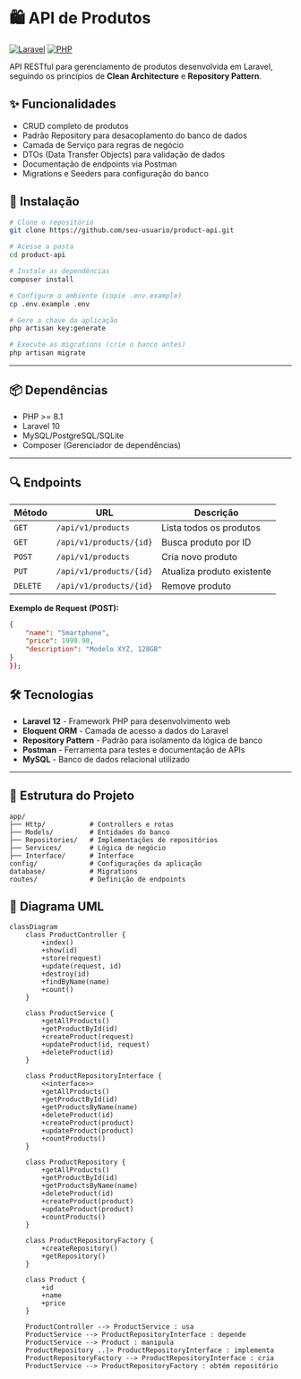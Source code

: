 # 🛍️ API de Produtos

[![Laravel](https://img.shields.io/badge/Laravel-FF2D20?style=for-the-badge&logo=laravel&logoColor=white)](https://laravel.com)
[![PHP](https://img.shields.io/badge/PHP-777BB4?style=for-the-badge&logo=php&logoColor=white)](https://php.net)

API RESTful para gerenciamento de produtos desenvolvida em Laravel, seguindo os princípios de **Clean Architecture** e **Repository Pattern**.

## ✨ Funcionalidades

- CRUD completo de produtos
- Padrão Repository para desacoplamento do banco de dados
- Camada de Serviço para regras de negócio
- DTOs (Data Transfer Objects) para validação de dados
- Documentação de endpoints via Postman
- Migrations e Seeders para configuração do banco

## 🚀 Instalação

```bash
# Clone o repositório
git clone https://github.com/seu-usuario/product-api.git

# Acesse a pasta
cd product-api

# Instale as dependências
composer install

# Configure o ambiente (copie .env.example)
cp .env.example .env

# Gere a chave da aplicação
php artisan key:generate

# Execute as migrations (crie o banco antes)
php artisan migrate

```


---
## 📦 Dependências

- PHP >= 8.1
- Laravel 10
- MySQL/PostgreSQL/SQLite
- Composer (Gerenciador de dependências)

---

## 🔍 Endpoints

| Método   | URL                     | Descrição                     |
|----------|-------------------------|-------------------------------|
| `GET`    | `/api/v1/products`      | Lista todos os produtos       |
| `GET`    | `/api/v1/products/{id}` | Busca produto por ID          |
| `POST`   | `/api/v1/products`      | Cria novo produto             |
| `PUT`    | `/api/v1/products/{id}` | Atualiza produto existente    |
| `DELETE` | `/api/v1/products/{id}` | Remove produto                |

**Exemplo de Request (POST):**
```json
{
    "name": "Smartphone",
    "price": 1999.90,
    "description": "Modelo XYZ, 128GB"
}
});
```

## 🛠️ Tecnologias

- **Laravel 12** - Framework PHP para desenvolvimento web  
- **Eloquent ORM** - Camada de acesso a dados do Laravel  
- **Repository Pattern** - Padrão para isolamento da lógica de banco  
- **Postman** - Ferramenta para testes e documentação de APIs  
- **MySQL** - Banco de dados relacional utilizado  

---

## 📂 Estrutura do Projeto

```plaintext
app/
├── Http/           # Controllers e rotas
├── Models/         # Entidades do banco
├── Repositories/   # Implementações de repositórios
├── Services/       # Lógica de negócio
├── Interface/      # Interface
config/             # Configurações da aplicação
database/           # Migrations
routes/             # Definição de endpoints
```
## 🧩 Diagrama UML

```mermaid
classDiagram
    class ProductController {
        +index()
        +show(id)
        +store(request)
        +update(request, id)
        +destroy(id)
        +findByName(name)
        +count()
    }
    
    class ProductService {
        +getAllProducts()
        +getProductById(id)
        +createProduct(request)
        +updateProduct(id, request)
        +deleteProduct(id)
    }
    
    class ProductRepositoryInterface {
        <<interface>>
        +getAllProducts()
        +getProductById(id)
        +getProductsByName(name)
        +deleteProduct(id)
        +createProduct(product)
        +updateProduct(product)
        +countProducts()
    }
    
    class ProductRepository {
        +getAllProducts()
        +getProductById(id)
        +getProductsByName(name)
        +deleteProduct(id)
        +createProduct(product)
        +updateProduct(product)
        +countProducts()
    }
    
    class ProductRepositoryFactory {
        +createRepository()
        +getRepository()
    }
    
    class Product {
        +id
        +name
        +price
    }
    
    ProductController --> ProductService : usa
    ProductService --> ProductRepositoryInterface : depende
    ProductService --> Product : manipula
    ProductRepository ..|> ProductRepositoryInterface : implementa
    ProductRepositoryFactory --> ProductRepositoryInterface : cria
    ProductService --> ProductRepositoryFactory : obtém repositório

```

